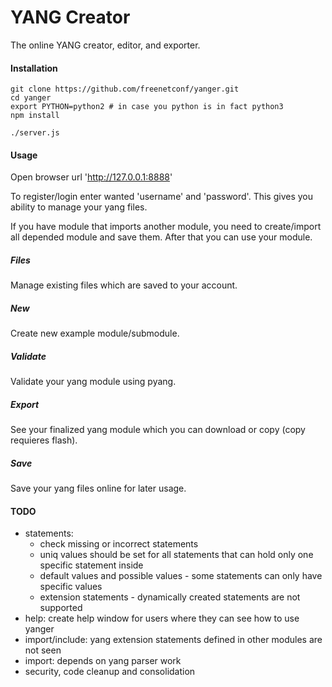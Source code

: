 YANG Creator
============

The online YANG creator, editor, and exporter.

#### Installation
    git clone https://github.com/freenetconf/yanger.git
    cd yanger
	export PYTHON=python2 # in case you python is in fact python3
    npm install

    ./server.js

#### Usage
Open browser url 'http://127.0.0.1:8888'

To register/login enter wanted 'username' and 'password'.
This gives you ability to manage your yang files.

If you have module that imports another module, you need to create/import all
depended module and save them. After that you can use your module.

##### Files
Manage existing files which are saved to your account.

##### New
Create new example module/submodule.

##### Validate
Validate your yang module using pyang.

##### Export
See your finalized yang module which you can download or copy (copy requieres flash).

##### Save
Save your yang files online for later usage.

#### TODO
* statements:
  * check missing or incorrect statements
  * uniq values should be set for all statements that can hold only one specific statement inside
  * default values and possible values - some statements can only have specific values
  * extension statements - dynamically created statements are not supported
* help: create help window for users where they can see how to use yanger
* import/include: yang extension statements defined in other modules are not seen
* import: depends on yang parser work
* security, code cleanup and consolidation

